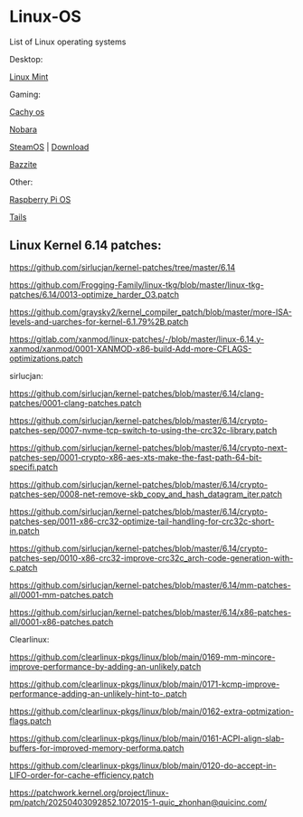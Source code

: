 # Linux-OS
List of Linux operating systems

Desktop:

[Linux Mint](https://linuxmint.com/)



Gaming:

[Cachy os](https://cachyos.org/)

[Nobara](https://nobaraproject.org/)

[SteamOS](https://store.steampowered.com/steamos/buildyourown) | 
[Download](https://store.steampowered.com/steamos/download/?ver=steamdeck&snr=)

[Bazzite](https://bazzite.gg/)


Other:

[Raspberry Pi OS](https://www.raspberrypi.com/software/)

[Tails](https://tails.boum.org/)


## Linux Kernel 6.14 patches:

https://github.com/sirlucjan/kernel-patches/tree/master/6.14


https://github.com/Frogging-Family/linux-tkg/blob/master/linux-tkg-patches/6.14/0013-optimize_harder_O3.patch

https://github.com/graysky2/kernel_compiler_patch/blob/master/more-ISA-levels-and-uarches-for-kernel-6.1.79%2B.patch

https://gitlab.com/xanmod/linux-patches/-/blob/master/linux-6.14.y-xanmod/xanmod/0001-XANMOD-x86-build-Add-more-CFLAGS-optimizations.patch

sirlucjan:

https://github.com/sirlucjan/kernel-patches/blob/master/6.14/clang-patches/0001-clang-patches.patch

https://github.com/sirlucjan/kernel-patches/blob/master/6.14/crypto-patches-sep/0007-nvme-tcp-switch-to-using-the-crc32c-library.patch

https://github.com/sirlucjan/kernel-patches/blob/master/6.14/crypto-next-patches-sep/0001-crypto-x86-aes-xts-make-the-fast-path-64-bit-specifi.patch

https://github.com/sirlucjan/kernel-patches/blob/master/6.14/crypto-patches-sep/0008-net-remove-skb_copy_and_hash_datagram_iter.patch

https://github.com/sirlucjan/kernel-patches/blob/master/6.14/crypto-patches-sep/0011-x86-crc32-optimize-tail-handling-for-crc32c-short-in.patch

https://github.com/sirlucjan/kernel-patches/blob/master/6.14/crypto-patches-sep/0010-x86-crc32-improve-crc32c_arch-code-generation-with-c.patch

https://github.com/sirlucjan/kernel-patches/blob/master/6.14/mm-patches-all/0001-mm-patches.patch

https://github.com/sirlucjan/kernel-patches/blob/master/6.14/x86-patches-all/0001-x86-patches.patch

Clearlinux:

https://github.com/clearlinux-pkgs/linux/blob/main/0169-mm-mincore-improve-performance-by-adding-an-unlikely.patch

https://github.com/clearlinux-pkgs/linux/blob/main/0171-kcmp-improve-performance-adding-an-unlikely-hint-to-.patch

https://github.com/clearlinux-pkgs/linux/blob/main/0162-extra-optmization-flags.patch

https://github.com/clearlinux-pkgs/linux/blob/main/0161-ACPI-align-slab-buffers-for-improved-memory-performa.patch

https://github.com/clearlinux-pkgs/linux/blob/main/0120-do-accept-in-LIFO-order-for-cache-efficiency.patch


https://patchwork.kernel.org/project/linux-pm/patch/20250403092852.1072015-1-quic_zhonhan@quicinc.com/
